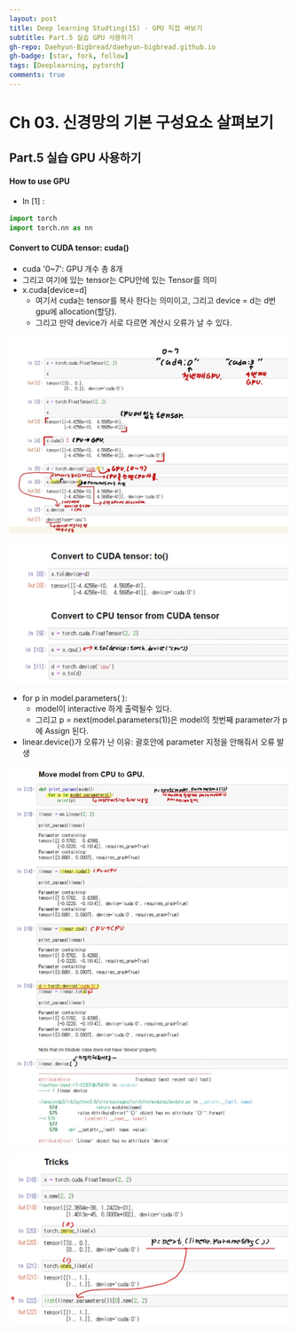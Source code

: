 ```yaml
---
layout: post
title: Deep learning Studting(15) - GPU 직접 써보기
subtitle: Part.5 실습 GPU 사용하기
gh-repo: Daehyun-Bigbread/daehyun-bigbread.github.io
gh-badge: [star, fork, follow]
tags: [Deeplearning, pytorch]
comments: true
---
```




# Ch 03. 신경망의 기본 구성요소 살펴보기

## Part.5 실습 GPU 사용하기

#### How to use GPU

* In [1] :

```python
import torch
import torch.nn as nn
```

#### Convert to CUDA tensor: cuda()

* cuda '0~7': GPU 개수 총 8개
* 그리고 여기에 있는 tensor는 CPU안에 있는 Tensor를 의미
* x.cuda[device=d]
  * 여기서 cuda는 tensor를 복사 한다는 의미이고, 그리고 device = d는 d번 gpu에 allocation(할당).
  * 그리고 만약 device가 서로 다르면 계산시 오류가 날 수 있다.

![KakaoTalk_20210714_143650641](../../assets/img/KakaoTalk_20210714_143650641.jpg)



![KakaoTalk_20210714_143714376](../../assets/img/KakaoTalk_20210714_143714376.jpg)

* for p in model.parameters( ):
  * model이 interactive 하게 출력될수 있다.
  * 그리고 p = next(model.parameters(1))은 model의 첫번째 parameter가 p에 Assign 된다.
* linear.device()가 오류가 난 이유: 괄호안에 parameter 지정을 안해줘서 오류 발생

![KakaoTalk_20210714_143800832](../../assets/img/KakaoTalk_20210714_143800832.jpg)



![KakaoTalk_20210714_143832284](../../assets/img/KakaoTalk_20210714_143832284.jpg)
